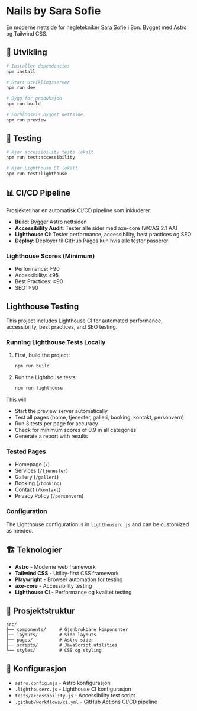 # Nails by Sara Sofie

En moderne nettside for negletekniker Sara Sofie i Son. Bygget med Astro og Tailwind CSS.

## 🚀 Utvikling

```bash
# Installer dependencies
npm install

# Start utviklingsserver
npm run dev

# Bygg for produksjon
npm run build

# Forhåndsvis bygget nettside
npm run preview
```

## 🧪 Testing

```bash
# Kjør accessibility tests lokalt
npm run test:accessibility

# Kjør Lighthouse CI lokalt
npm run test:lighthouse
```

## 📊 CI/CD Pipeline

Prosjektet har en automatisk CI/CD pipeline som inkluderer:

- **Build**: Bygger Astro nettsiden
- **Accessibility Audit**: Tester alle sider med axe-core (WCAG 2.1 AA)
- **Lighthouse CI**: Tester performance, accessibility, best practices og SEO
- **Deploy**: Deployer til GitHub Pages kun hvis alle tester passerer

### Lighthouse Scores (Minimum)
- Performance: ≥90
- Accessibility: ≥95
- Best Practices: ≥90
- SEO: ≥90

## Lighthouse Testing

This project includes Lighthouse CI for automated performance, accessibility, best practices, and SEO testing.

### Running Lighthouse Tests Locally

1. First, build the project:
   ```bash
   npm run build
   ```

2. Run the Lighthouse tests:
   ```bash
   npm run lighthouse
   ```

This will:
- Start the preview server automatically
- Test all pages (home, tjenester, galleri, booking, kontakt, personvern)
- Run 3 tests per page for accuracy
- Check for minimum scores of 0.9 in all categories
- Generate a report with results

### Tested Pages
- Homepage (`/`)
- Services (`/tjenester`)
- Gallery (`/galleri`)
- Booking (`/booking`)
- Contact (`/kontakt`)
- Privacy Policy (`/personvern`)

### Configuration
The Lighthouse configuration is in `lighthouserc.js` and can be customized as needed.

## 🏗️ Teknologier

- **Astro** - Moderne web framework
- **Tailwind CSS** - Utility-first CSS framework
- **Playwright** - Browser automation for testing
- **axe-core** - Accessibility testing
- **Lighthouse CI** - Performance og kvalitet testing

## 📁 Prosjektstruktur

```
src/
├── components/     # Gjenbrukbare komponenter
├── layouts/        # Side layouts
├── pages/          # Astro sider
├── scripts/        # JavaScript utilities
└── styles/         # CSS og styling
```

## 🔧 Konfigurasjon

- `astro.config.mjs` - Astro konfigurasjon
- `.lighthouserc.js` - Lighthouse CI konfigurasjon
- `tests/accessibility.js` - Accessibility test script
- `.github/workflows/ci.yml` - GitHub Actions CI/CD pipeline